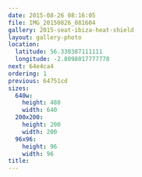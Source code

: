 ```yaml
---
date: 2015-08-26 08:16:05
file: IMG_20150826_081604
gallery: 2015-seat-ibiza-heat-shield
layout: gallery-photo
location:
  latitude: 56.330387111111
  longitude: -2.8098017777778
next: 64e4ca4
ordering: 1
previous: 64751cd
sizes:
  640w:
    height: 480
    width: 640
  200x200:
    height: 200
    width: 200
  96x96:
    height: 96
    width: 96
title: 
---
```

